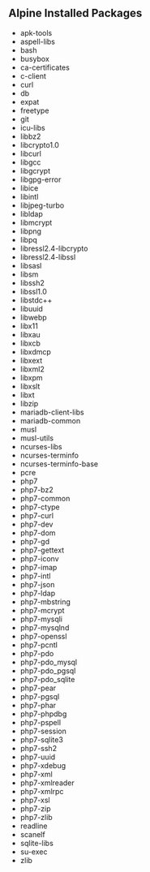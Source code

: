 Alpine Installed Packages
-------------------------
* apk-tools
* aspell-libs
* bash
* busybox
* ca-certificates
* c-client
* curl
* db
* expat
* freetype
* git
* icu-libs
* libbz2
* libcrypto1.0
* libcurl
* libgcc
* libgcrypt
* libgpg-error
* libice
* libintl
* libjpeg-turbo
* libldap
* libmcrypt
* libpng
* libpq
* libressl2.4-libcrypto
* libressl2.4-libssl
* libsasl
* libsm
* libssh2
* libssl1.0
* libstdc++
* libuuid
* libwebp
* libx11
* libxau
* libxcb
* libxdmcp
* libxext
* libxml2
* libxpm
* libxslt
* libxt
* libzip
* mariadb-client-libs
* mariadb-common
* musl
* musl-utils
* ncurses-libs
* ncurses-terminfo
* ncurses-terminfo-base
* pcre
* php7
* php7-bz2
* php7-common
* php7-ctype
* php7-curl
* php7-dev
* php7-dom
* php7-gd
* php7-gettext
* php7-iconv
* php7-imap
* php7-intl
* php7-json
* php7-ldap
* php7-mbstring
* php7-mcrypt
* php7-mysqli
* php7-mysqlnd
* php7-openssl
* php7-pcntl
* php7-pdo
* php7-pdo_mysql
* php7-pdo_pgsql
* php7-pdo_sqlite
* php7-pear
* php7-pgsql
* php7-phar
* php7-phpdbg
* php7-pspell
* php7-session
* php7-sqlite3
* php7-ssh2
* php7-uuid
* php7-xdebug
* php7-xml
* php7-xmlreader
* php7-xmlrpc
* php7-xsl
* php7-zip
* php7-zlib
* readline
* scanelf
* sqlite-libs
* su-exec
* zlib
